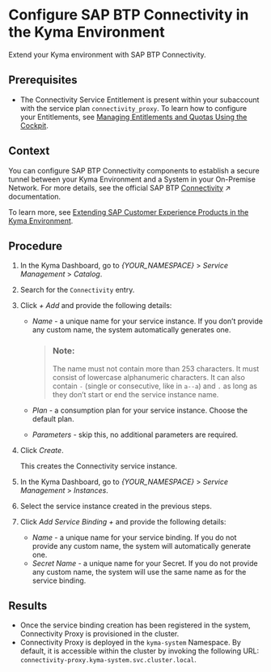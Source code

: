 <!-- loio0c035010a9d64cc8a02d872829c7fa75 -->

# Configure SAP BTP Connectivity in the Kyma Environment

Extend your Kyma environment with SAP BTP Connectivity.



## Prerequisites

-   The Connectivity Service Entitlement is present within your subaccount with the service plan `connectivity_proxy`. To learn how to configure your Entitlements, see [Managing Entitlements and Quotas Using the Cockpit](managing-entitlements-and-quotas-using-the-cockpit-c824874.md).




## Context

You can configure SAP BTP Connectivity components to establish a secure tunnel between your Kyma Environment and a System in your On-Premise Network. For more details, see the official SAP BTP [Connectivity](https://help.sap.com/viewer/cca91383641e40ffbe03bdc78f00f681/Cloud/en-US/e54cc8fbbb571014beb5caaf6aa31280.html "SAP BTP Connectivity: overview, features, restrictions.") :arrow_upper_right: documentation.

To learn more, see [Extending SAP Customer Experience Products in the Kyma Environment](../40-extensions/extending-sap-customer-experience-products-in-the-kyma-environment-83df31a.md).



## Procedure

1.  In the Kyma Dashboard, go to *\{YOUR\_NAMESPACE\}* \> *Service Management* \> *Catalog*.

2.  Search for the `Connectivity` entry.

3.  Click *\+ Add* and provide the following details:

    -   *Name* - a unique name for your service instance. If you don’t provide any custom name, the system automatically generates one.

        > ### Note:  
        > The name must not contain more than 253 characters. It must consist of lowercase alphanumeric characters. It can also contain `-` \(single or consecutive, like in `a--a`\) and `.` as long as they don’t start or end the service instance name.

    -   *Plan* - a consumption plan for your service instance. Choose the default plan.
    -   *Parameters* - skip this, no additional parameters are required.

4.  Click *Create*.

    This creates the Connectivity service instance.

5.  In the Kyma Dashboard, go to *\{YOUR\_NAMESPACE\}* \> *Service Management* \> *Instances*.

6.  Select the service instance created in the previous steps.

7.  Click *Add Service Binding +* and provide the following details:

    -   *Name* - a unique name for your service binding. If you do not provide any custom name, the system will automatically generate one.
    -   *Secret Name* - a unique name for your Secret. If you do not provide any custom name, the system will use the same name as for the service binding.




## Results

-   Once the service binding creation has been registered in the system, Connectivity Proxy is provisioned in the cluster.
-   Connectivity Proxy is deployed in the `kyma-system` Namespace. By default, it is accessible within the cluster by invoking the following URL: `connectivity-proxy.kyma-system.svc.cluster.local`.

